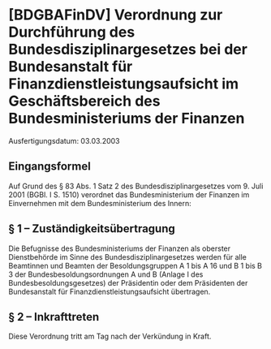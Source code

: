 # [BDGBAFinDV] Verordnung zur Durchführung des Bundesdisziplinargesetzes bei der Bundesanstalt für Finanzdienstleistungsaufsicht im Geschäftsbereich des Bundesministeriums der Finanzen

Ausfertigungsdatum: 03.03.2003

 

## Eingangsformel

Auf Grund des § 83 Abs. 1 Satz 2 des Bundesdisziplinargesetzes vom 9. Juli 2001 (BGBl. I S. 1510) verordnet das Bundesministerium der Finanzen im Einvernehmen mit dem Bundesministerium des Innern:


## § 1 – Zuständigkeitsübertragung

Die Befugnisse des Bundesministeriums der Finanzen als oberster Dienstbehörde im Sinne des Bundesdisziplinargesetzes werden für alle Beamtinnen und Beamten der Besoldungsgruppen A 1 bis A 16 und B 1 bis B 3 der Bundesbesoldungsordnungen A und B (Anlage I des Bundesbesoldungsgesetzes) der Präsidentin oder dem Präsidenten der Bundesanstalt für Finanzdienstleistungsaufsicht übertragen.


## § 2 – Inkrafttreten

Diese Verordnung tritt am Tag nach der Verkündung in Kraft.
